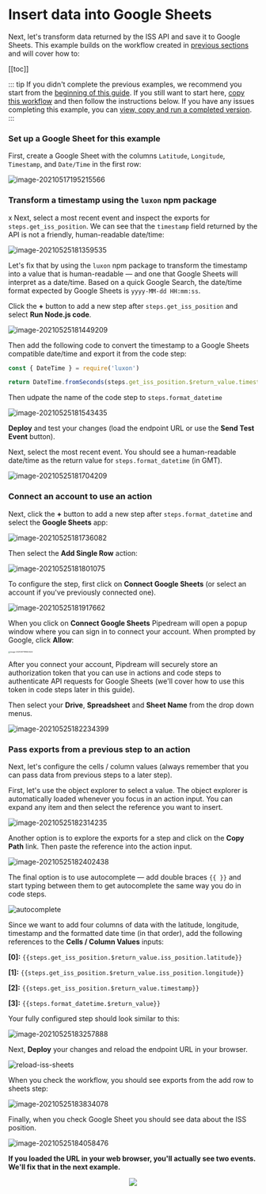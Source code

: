 # Insert data into Google Sheets

Next, let's transform data returned by the ISS API and save it to Google Sheets. This example builds on the workflow created in [previous sections](/quickstart/hello-world/) and will cover how to:

[[toc]]

::: tip
If you didn't complete the previous examples, we recommend you start from the [beginning of this guide](/quickstart/). If you still want to start here, [copy this workflow](https://pipedream.com/@gettingstarted/quickstart-use-any-npm-package-p_pWCg5BP) and then follow the instructions below. If you have any issues completing this example, you can [view, copy and run a completed version](https://pipedream.com/@gettingstarted/quickstart-insert-data-into-google-sheets-p_KwCAR9z).
:::

### Set up a Google Sheet for this example

First, create a Google Sheet with the columns `Latitude`, `Longitude`, `Timestamp`, and `Date/Time` in the first row:

![image-20210517195215566](./images/image-20210517195215566.png)  

### Transform a timestamp using the `luxon` npm package
x
Next, select a most recent event and inspect the exports for `steps.get_iss_position`. We can see that the `timestamp` field returned by the API is not a friendly, human-readable date/time:

![image-20210525181359535](./images/image-20210525181359535.png)

Let's fix that by using the `luxon` npm package to transform the timestamp into a value that is human-readable — and one that Google Sheets will interpret as a date/time. Based on a quick Google Search, the date/time format expected by Google Sheets is `yyyy-MM-dd HH:mm:ss`. 

Click the **+** button to add a new step after `steps.get_iss_position` and select **Run Node.js code**. 

![image-20210525181449209](./images/image-20210525181449209.png)

Then add the following code to convert the timestamp to a Google Sheets compatible date/time and export it from the code step:

```javascript
const { DateTime } = require('luxon')

return DateTime.fromSeconds(steps.get_iss_position.$return_value.timestamp).toFormat('yyyy-MM-dd HH:mm:ss');
```

Then udpate the name of the code step to `steps.format_datetime`

![image-20210525181543435](./images/image-20210525181543435.png)

**Deploy** and test your changes (load the endpoint URL or use the **Send Test Event** button).

Next, select the most recent event. You should see a human-readable date/time as the return value for `steps.format_datetime` (in GMT).

![image-20210525181704209](./images/image-20210525181704209.png)

### Connect an account to use an action

Next, click the **+** button to add a new step after `steps.format_datetime` and select the **Google Sheets** app:

![image-20210525181736082](./images/image-20210525181736082.png)

Then select the **Add Single Row** action:

![image-20210525181801075](./images/image-20210525181801075.png)

To configure the step, first click on **Connect Google Sheets** (or select an account if you've previously connected one).

![image-20210525181917662](./images/image-20210525181917662.png)

When you click on **Connect Google Sheets** Pipedream will open a popup window where you can sign in to connect your account. When prompted by Google, click **Allow**:

<img src="./images/image-20210517181653424.png" alt="image-20210517181653424" style="zoom:25%;" />

After you connect your account, Pipdream will securely store an authorization token that you can use in actions and code steps to authenticate API requests for Google Sheets (we'll cover how to use this token in code steps later in this guide).

Then select your **Drive**, **Spreadsheet** and **Sheet Name** from the drop down menus.

![image-20210525182234399](./images/image-20210525182234399.png)

### Pass exports from a previous step to an action

Next, let's configure the cells / column values (always remember that you can pass data from previous steps to a later step).

First, let's use the object explorer to select a value. The object explorer is automatically loaded whenever you focus in an action input. You can expand any item and then select the reference you want to insert.

![image-20210525182314235](./images/image-20210525182314235.png)

Another option is to explore the exports for a step and click on the **Copy Path** link. Then paste the reference into the action input.

![image-20210525182402438](./images/image-20210525182402438.png)

The final option is to use autocomplete — add double braces `{{ }}` and start typing between them to get autocomplete the same way you do in code steps. 

![autocomplete](./images/autocomplete.gif)

Since we want to add four columns of data with the latitude, longitude, timestamp and the formatted date time (in that order), add the following references to the **Cells / Column Values** inputs:

**[0]:** <code v-pre>{{steps.get_iss_position.$return_value.iss_position.latitude}}</code>

**[1]:** <code v-pre>{{steps.get_iss_position.$return_value.iss_position.longitude}}</code>

**[2]:** <code v-pre>{{steps.get_iss_position.$return_value.timestamp}}</code>

**[3]:** <code v-pre>{{steps.format_datetime.$return_value}}</code>

Your fully configured step should look similar to this:

![image-20210525183257888](./images/image-20210525183257888.png)

Next, **Deploy** your changes and reload the endpoint URL in your browser. 

![reload-iss-sheets](./images/reload-iss-sheets.gif)

When you check the workflow, you should see exports from the add row to sheets step:

![image-20210525183834078](./images/image-20210525183834078.png)



Finally, when you check Google Sheet you should see data about the ISS position.

![image-20210525184058476](./images/image-20210525184058476.png)



**If you loaded the URL in your web browser, you'll actually see two events. We'll fix that in the next example.**

<p style="text-align:center;">
<a href="/quickstart/end-workflow-early/"><img src="../next.png"></a>
</p>
